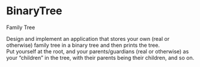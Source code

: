# BinaryTree

Family Tree


Design and implement an application that stores your own (real or otherwise) family tree in a binary tree and then prints the tree.  
Put yourself at the root, and your parents/guardians (real or otherwise) as your “children” in the tree, with their parents being 
their children, and so on.
